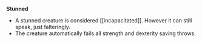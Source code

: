  **Stunned**
 -  A stunned creature is considered [[incapacitated]]. However it can still speak, just falteringly. 
 -  The creature automatically fails all strength and dexterity saving throws. 
